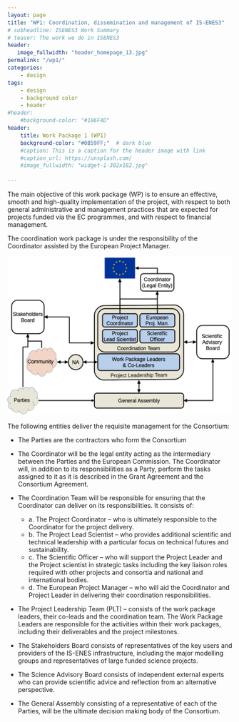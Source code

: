 ```yaml
---
layout: page
title: "WP1: Coordination, dissemination and management of IS-ENES3"
# subheadline: ISENES3 Work Summary
# teaser: The work we do in ISENES3
header:
   image_fullwidth: "header_homepage_13.jpg"
permalink: "/wp1/"
categories:
    - design
tags:
    - design
    - background color
    - header
#header:
    #background-color: "#186F4D"
header:
    title: Work Package 1 (WP1)
    background-color: "#0B59FF;"  # dark blue
    #caption: This is a caption for the header image with link
    #caption_url: https://unsplash.com/
    #image_fullwidth: "widget-1-302x182.jpg"

---
```


The main objective of this work package (WP) is to ensure an effective, smooth and high-quality implementation of the project, with respect to both general administrative and management practices that are expected for projects funded via the EC programmes, and with respect to financial management.

The coordination work package is under the responsibility of the Coordinator assisted by the European Project Manager.

![wp1](../images/ISENES3ManagementStructure.jpg)


The following entities deliver the requisite management for the Consortium:

- The Parties are the contractors who form the Consortium

- The Coordinator will be the legal entity acting as the intermediary between the Parties and the European Commission. The Coordinator will, in addition to its responsibilities as a Party, perform the tasks assigned to it as it is described in the Grant Agreement and the Consortium Agreement.

- The Coordination Team will be responsible for ensuring that the Coordinator can deliver on its responsibilities. It consists of:
  - a. The Project Coordinator – who is ultimately responsible to the Coordinator for the project delivery.
  - b. The Project Lead Scientist – who provides additional scientific and technical leadership with a particular focus on technical futures and sustainability.
  - c. The Scientific Officer – who will support the Project Leader and the Project scientist in strategic tasks including the key liaison roles required with other projects and consortia and national and international bodies.
  - d. The European Project Manager – who will aid the Coordinator and Project Leader in delivering their coordination responsibilities.
- The Project Leadership Team (PLT) – consists of the work package leaders, their co-leads and the coordination team. The Work Package Leaders are responsible for the activities within their work packages, including their deliverables and the project milestones.
- The Stakeholders Board consists of representatives of the key users and providers of the IS-ENES infrastructure, including the major modelling groups and representatives of large funded science projects.
- The Science Advisory Board consists of independent external experts who can provide scientific advice and reflection from an alternative perspective.
- The General Assembly consisting of a representative of each of the Parties, will be the ultimate decision making body of the Consortium.
